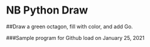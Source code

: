 NB Python Draw 
==============

##Draw a green octagon, fill with color, and add Go.

###Sample program for Github load on January 25, 2021

